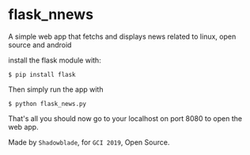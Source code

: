 # flask_nnews
A simple web app that fetchs and displays news related to linux, open source and android

install the flask module with:
```
$ pip install flask

```

Then simply run the app with 
```
$ python flask_news.py

```

That's all you should now go to your localhost on port 8080 to open the web app.

Made by `Shadowblade`, for `GCI 2019`, Open Source.
